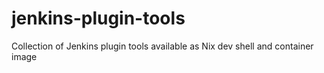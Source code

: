 # jenkins-plugin-tools
Collection of Jenkins plugin tools available as Nix dev shell and container image
